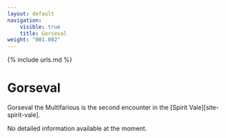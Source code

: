 ```yaml
---
layout: default
navigation:
    visible: true
    title: Gorseval
weight: "001.002"
---
```

{% include urls.md %}

# Gorseval
Gorseval the Multifarious is the second encounter in the [Spirit Vale][site-spirit-vale].

No detailed information available at the moment.
